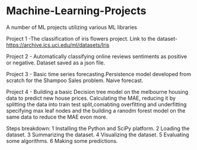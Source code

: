 # Machine-Learning-Projects
A number of ML projects utilizing various ML libraries

Project 1 -The classification of iris flowers project.
Link to the dataset- https://archive.ics.uci.edu/ml/datasets/Iris

Project 2 - Automatically classifying online reviews sentiments as positive or negative.
Dataset saved as a json file.

Project 3 - Basic time series forecasting.Persistence model developed from scratch for the Shampoo Sales problem.
Naive forecast.

Project 4 - Building a basic Decision tree model on the melbourne housing data to predict new house prices. Calculating the MAE, reducing it by splitting the data into train test split,comabting overfitting and underfitting specifying max leaf nodes and the building a ranodm forest model on the same data to reduce the MAE evon more.


Steps breakdown:
1 Installing the Python and SciPy platform.
2 Loading the dataset.
3 Summarizing the dataset.
4 Visualizing the dataset.
5 Evaluating some algorithms.
6 Making some predictions.
